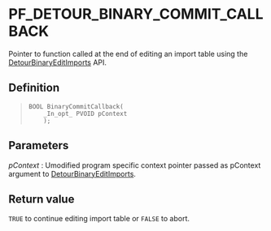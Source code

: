 PF\_DETOUR\_BINARY\_COMMIT\_CALLBACK
====================================

Pointer to function called at the end of editing an import table using
the [DetourBinaryEditImports](DetourEnumerateExports.md) API.

Definition
----------

>     BOOL BinaryCommitCallback(
>         _In_opt_ PVOID pContext
>         );

Parameters
----------

*pContext*
:   Umodified program specific context pointer passed as pContext
    argument to
    [DetourBinaryEditImports](DetourBinaryEditImports.md).

Return value
------------

`TRUE` to continue editing import table or `FALSE` to abort.
